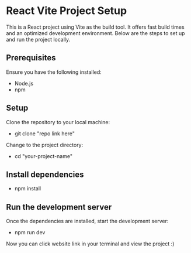 # React Vite Project Setup

This is a React project using Vite as the build tool. It offers fast build times and an optimized development environment. Below are the steps to set up and run the project locally.

## Prerequisites

Ensure you have the following installed:

- Node.js
- npm

  

## Setup

Clone the repository to your local machine:

- git clone "repo link here"

Change to the project directory:

- cd "your-project-name"

  

## Install dependencies

- npm install


## Run the development server

Once the dependencies are installed, start the development server:

- npm run dev

Now you can click website link in your terminal and view the project :)


